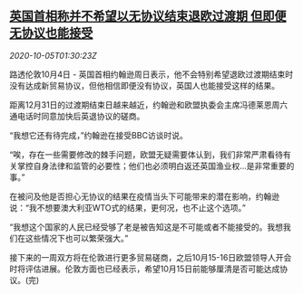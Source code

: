 <!--1601864597000-->
[英国首相称并不希望以无协议结束退欧过渡期 但即便无协议也能接受](https://cn.reuters.com/article/us-boris-johnson-brexit-1005-idCNKBS26Q03D)
------

<div><i>2020-10-05T01:30:23Z</i></div><p>路透伦敦10月4日 - 英国首相约翰逊周日表示，他不会特别希望退欧过渡期结束时没有达成新贸易协议，但他相信即便没有协议，英国人也能接受这样的结果。</p><p>距离12月31日的过渡期结束日越来越近，约翰逊和欧盟执委会主席冯德莱恩周六通电话时同意加快后英退协议的磋商。</p><p>“我想它还有待完成，”约翰逊在接受BBC访谈时说。</p><p>“唉，存在一些需要修改的棘手问题，欧盟无疑需要体认到，我们非常严肃看待有关掌控自身法律和监管的必要性；他们也必须明白返还英国渔业权...是非常重要的事。”</p><p>在被问及他是否担心无协议的结果在疫情当头下可能带来的潜在影响，约翰逊说：“我不想要澳大利亚WTO式的结果，更何况，也不止这个选项。”</p><p>“我想这个国家的人民已经受够了老是被告知这是不可能或者不能接受的。我想我们在这些情况下也可以繁荣强大。”</p><p>接下来的一周双方将在伦敦进行更多贸易磋商，之后10月15-16日欧盟领导人开会时将评估进展。伦敦方面也已经表示，希望10月15日前能够厘清是否可能达成协议。(完)</p>
